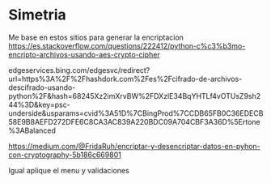 # Simetria

Me base en estos sitios para generar la encriptacion 
https://es.stackoverflow.com/questions/222412/python-c%c3%b3mo-encripto-archivos-usando-aes-crypto-cipher

edgeservices.bing.com/edgesvc/redirect?url=https%3A%2F%2Fhashdork.com%2Fes%2Fcifrado-de-archivos-descifrado-usando-python%2F&hash=68245Xz2imXrvBW%2FDXzlE34BqYHTLf4vOTUsZ9sh244%3D&key=psc-underside&usparams=cvid%3A51D%7CBingProd%7CCDB65FB0C36EDECB58E9B8AEFD272DFE6C8CA3AC839A220BDC09A704CBF3A36D%5Ertone%3ABalanced

https://medium.com/@FridaRuh/encriptar-y-desencriptar-datos-en-pyhon-con-cryptography-5b186c669801

Igual aplique el menu y validaciones
